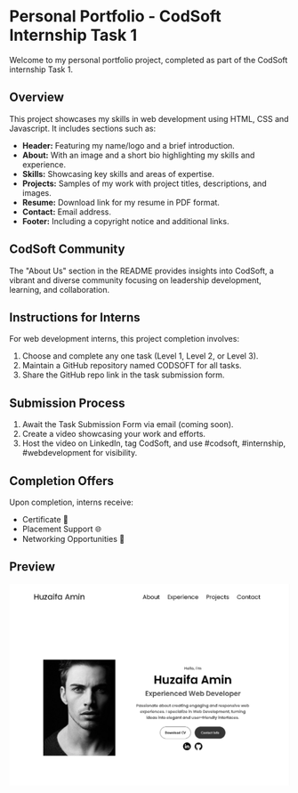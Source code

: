 # Personal Portfolio - CodSoft Internship Task 1

Welcome to my personal portfolio project, completed as part of the CodSoft internship Task 1.

## Overview

This project showcases my skills in web development using HTML, CSS and Javascript. It includes sections such as:

- **Header:** Featuring my name/logo and a brief introduction.
- **About:** With an image and a short bio highlighting my skills and experience.
- **Skills:** Showcasing key skills and areas of expertise.
- **Projects:** Samples of my work with project titles, descriptions, and images.
- **Resume:** Download link for my resume in PDF format.
- **Contact:** Email address.
- **Footer:** Including a copyright notice and additional links.

## CodSoft Community

The "About Us" section in the README provides insights into CodSoft, a vibrant and diverse community focusing on leadership development, learning, and collaboration.

## Instructions for Interns

For web development interns, this project completion involves:

1. Choose and complete any one task (Level 1, Level 2, or Level 3).
2. Maintain a GitHub repository named CODSOFT for all tasks.
3. Share the GitHub repo link in the task submission form.

## Submission Process

1. Await the Task Submission Form via email (coming soon).
2. Create a video showcasing your work and efforts.
3. Host the video on LinkedIn, tag CodSoft, and use #codsoft, #internship, #webdevelopment for visibility.

## Completion Offers

Upon completion, interns receive:

- Certificate 🏅
- Placement Support 🌐
- Networking Opportunities 🤝

## Preview

![Preview Image](/preview/preview.PNG)
